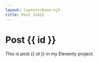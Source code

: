 ```yaml
---
layout: layouts/base.njk
title: Post 12412
---
```


# Post {{ id }}

This is post {{ id }} in my Eleventy project.
